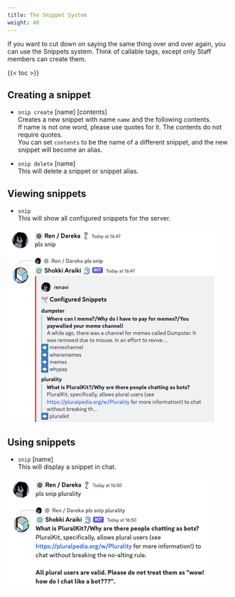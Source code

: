 ```yaml
---
title: The Snippet System
weight: 40
---
```


If you want to cut down on saying the same thing over and over again, you can use the Snippets system. Think of callable tags, except only Staff members can create them.

<!--more-->

{{< toc >}}

## Creating a snippet

- `snip create` [name] [contents]<br>
Creates a new snippet with name `name` and the following contents.<br>
If name is not one word, please use quotes for it. The contents do not require quotes.<br>
You can set `contents` to be the name of a different snippet, and the new snippet will become an alias.

- `snip delete` [name]<br>
This will delete a snippet or snippet alias.

## Viewing snippets

- `snip`<br>
This will show all configured snippets for the server.

![Example of Snippets](/img/examples/snippets-example.png)

## Using snippets

- `snip` [name]<br>
This will display a snippet in chat.

![Example of Snip](/img/examples/snippet-plurality-example.png)
